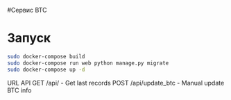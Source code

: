 #Сервис BTC

# Запуск

```bash 
sudo docker-compose build
sudo docker-compose run web python manage.py migrate
sudo docker-compose up -d
```
URL API
GET /api/ - Get last records
POST /api/update_btc - Manual update BTC info
